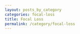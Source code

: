 ```yaml
---
layout: posts_by_category
categories: focal-loss
title: Focal Loss
permalink: /category/focal-loss
---
```

